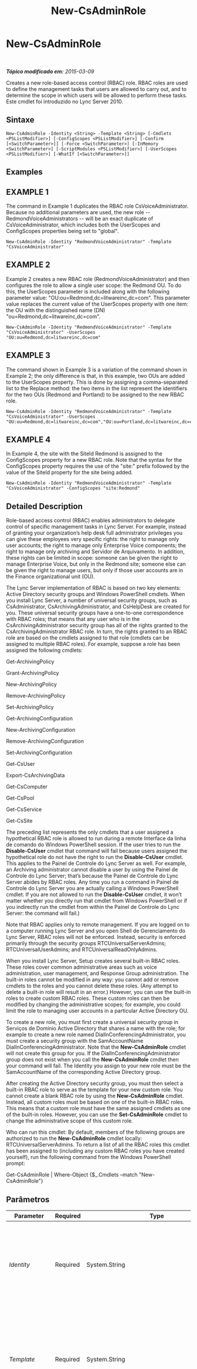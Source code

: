 ﻿---
title: New-CsAdminRole
TOCTitle: New-CsAdminRole
ms:assetid: 1e46c02e-0937-4e3b-b02e-e7507189f6aa
ms:mtpsurl: https://technet.microsoft.com/pt-br/library/Gg398271(v=OCS.15)
ms:contentKeyID: 49306074
ms.date: 05/19/2016
mtps_version: v=OCS.15
ms.translationtype: HT
---

# New-CsAdminRole

 

_**Tópico modificado em:** 2015-03-09_

Creates a new role-based access control (RBAC) role. RBAC roles are used to define the management tasks that users are allowed to carry out, and to determine the scope in which users will be allowed to perform these tasks. Este cmdlet foi introduzido no Lync Server 2010.

## Sintaxe

    New-CsAdminRole -Identity <String> -Template <String> [-Cmdlets <PSListModifier>] [-ConfigScopes <PSListModifier>] [-Confirm [<SwitchParameter>]] [-Force <SwitchParameter>] [-InMemory <SwitchParameter>] [-ScriptModules <PSListModifier>] [-UserScopes <PSListModifier>] [-WhatIf [<SwitchParameter>]]

## Examples

## EXAMPLE 1

The command in Example 1 duplicates the RBAC role CsVoiceAdministrator. Because no additional parameters are used, the new role -- RedmondVoiceAdministrators -- will be an exact duplicate of CsVoiceAdministrator, which includes both the UserScopes and ConfigScopes properties being set to "global".

    New-CsAdminRole -Identity "RedmondVoiceAdministrator" -Template "CsVoiceAdministrator"

## EXAMPLE 2

Example 2 creates a new RBAC role (RedmondVoiceAdministrator) and then configures the role to allow a single user scope: the Redmond OU. To do this, the UserScopes parameter is included along with the following parameter value: "OU:ou=Redmond,dc=litwareinc,dc=com". This parameter value replaces the current value of the UserScopes property with one item: the OU with the distinguished name (DN) "ou=Redmond,dc=litwareinc,dc=com".

    New-CsAdminRole -Identity "RedmondVoiceAdministrator" -Template "CsVoiceAdministrator" -UserScopes "OU:ou=Redmond,dc=litwareinc,dc=com"

## EXAMPLE 3

The command shown in Example 3 is a variation of the command shown in Example 2; the only difference is that, in this example, two OUs are added to the UserScopes property. This is done by assigning a comma-separated list to the Replace method: the two items in the list represent the identifiers for the two OUs (Redmond and Portland) to be assigned to the new RBAC role.

    New-CsAdminRole -Identity "RedmondVoiceAdministrator" -Template "CsVoiceAdministrator" -UserScopes "OU:ou=Redmond,dc=litwareinc,dc=com","OU:ou=Portland,dc=litwareinc,dc=com"

## EXAMPLE 4

In Example 4, the site with the SiteId Redmond is assigned to the ConfigScopes property for a new RBAC role. Note that the syntax for the ConfigScopes property requires the use of the "site:" prefix followed by the value of the SiteId property for the site being added.

    New-CsAdminRole -Identity "RedmondVoiceAdministrator" -Template "CsVoiceAdministrator" -ConfigScopes "site:Redmond"

## Detailed Description

Role-based access control (RBAC) enables administrators to delegate control of specific management tasks in Lync Server. For example, instead of granting your organization’s help desk full administrator privileges you can give these employees very specific rights: the right to manage only user accounts; the right to manage only Enterprise Voice components; the right to manage only archiving and Servidor de Arquivamento. In addition, these rights can be limited in scope: someone can be given the right to manage Enterprise Voice, but only in the Redmond site; someone else can be given the right to manage users, but only if those user accounts are in the Finance organizational unit (OU).

The Lync Server implementation of RBAC is based on two key elements: Active Directory security groups and Windows PowerShell cmdlets. When you install Lync Server, a number of universal security groups, such as CsAdministrator, CsArchivingAdministrator, and CsHelpDesk are created for you. These universal security groups have a one-to-one correspondence with RBAC roles; that means that any user who is in the CsArchivingAdministrator security group has all of the rights granted to the CsArchivingAdministrator RBAC role. In turn, the rights granted to an RBAC role are based on the cmdlets assigned to that role (cmdlets can be assigned to multiple RBAC roles). For example, suppose a role has been assigned the following cmdlets:

Get-ArchivingPolicy

Grant-ArchivingPolicy

New-ArchivingPolicy

Remove-ArchivingPolicy

Set-ArchivingPolicy

Get-ArchivingConfiguration

New-ArchivingConfiguration

Remove-ArchivingConfiguration

Set-ArchivingConfiguration

Get-CsUser

Export-CsArchivingData

Get-CsComputer

Get-CsPool

Get-CsService

Get-CsSite

The preceding list represents the only cmdlets that a user assigned a hypothetical RBAC role is allowed to run during a remote Interface da linha de comando do Windows PowerShell session. If the user tries to run the **Disable-CsUser** cmdlet that command will fail because users assigned the hypothetical role do not have the right to run the **Disable-CsUser** cmdlet. This applies to the Painel de Controle do Lync Server as well. For example, an Archiving administrator cannot disable a user by using the Painel de Controle do Lync Server; that’s because the Painel de Controle do Lync Server abides by RBAC roles. Any time you run a command in Painel de Controle do Lync Server you are actually calling a Windows PowerShell cmdlet. If you are not allowed to run the **Disable-CsUser** cmdlet, it won’t matter whether you directly run that cmdlet from Windows PowerShell or if you indirectly run the cmdlet from within the Painel de Controle do Lync Server: the command will fail.)

Note that RBAC applies only to remote management. If you are logged on to a computer running Lync Server and you open Shell de Gerenciamento do Lync Server, RBAC roles will not be enforced. Instead, security is enforced primarily through the security groups RTCUniversalServerAdmins; RTCUniversalUserAdmins; and RTCUniversalReadOnlyAdmins.

When you install Lync Server, Setup creates several built-in RBAC roles. These roles cover common administrative areas such as voice administration, user management, and Response Group administration. The built-in roles cannot be modified in any way: you cannot add or remove cmdlets to the roles and you cannot delete these roles. (Any attempt to delete a built-in role will result in an error.) However, you can use the built-in roles to create custom RBAC roles. These custom roles can then be modified by changing the administrative scopes; for example, you could limit the role to managing user accounts in a particular Active Directory OU.

To create a new role, you must first create a universal security group in Serviços de Domínio Active Directory that shares a name with the role; for example to create a new role named DialInConferencingAdministrator, you must create a security group with the SamAccountName DialInConferencingAdministrator. Note that the **New-CsAdminRole** cmdlet will not create this group for you. If the DialInConferencingAdministrator group does not exist when you call the **New-CsAdminRole** cmdlet then your command will fail. The Identity you assign to your new role must be the SamAccountName of the corresponding Active Directory group.

After creating the Active Directory security group, you must then select a built-in RBAC role to serve as the template for your new custom role. You cannot create a blank RBAC role by using the **New-CsAdminRole** cmdlet. Instead, all custom roles must be based on one of the built-in RBAC roles. This means that a custom role must have the same assigned cmdlets as one of the built-in roles. However, you can use the **Set-CsAdminRole** cmdlet to change the administrative scope of this custom role.

Who can run this cmdlet: By default, members of the following groups are authorized to run the **New-CsAdminRole** cmdlet locally: RTCUniversalServerAdmins. To return a list of all the RBAC roles this cmdlet has been assigned to (including any custom RBAC roles you have created yourself), run the following command from the Windows PowerShell prompt:

Get-CsAdminRole | Where-Object {$\_.Cmdlets –match "New-CsAdminRole"}

## Parâmetros


<table>
<colgroup>
<col style="width: 25%" />
<col style="width: 25%" />
<col style="width: 25%" />
<col style="width: 25%" />
</colgroup>
<thead>
<tr class="header">
<th>Parameter</th>
<th>Required</th>
<th>Type</th>
<th>Description</th>
</tr>
</thead>
<tbody>
<tr class="odd">
<td><p><em>Identity</em></p></td>
<td><p>Required</p></td>
<td><p>System.String</p></td>
<td><p>Unique identifier for the RBAC role to be created. The Identity for an RBAC role must be the same as the SamAccountName for the Active Directory universal security group associated with that role. For example, the help desk role has an Identity equal to CsHelpDesk; CsHelpDesk is also the SamAccountName of the Active Directory security group associated with that role.</p></td>
</tr>
<tr class="even">
<td><p><em>Template</em></p></td>
<td><p>Required</p></td>
<td><p>System.String</p></td>
<td><p>Name of the built-in RBAC role that will serve as a template for the custom RBAC role being created. All new RBAC roles must be based on an existing role; it is not possible to create a blank RBAC role (that is, a role with no cmdlets assigned to it or without values assigned to either the ConfigScopes or UserScopes properties). However, after the custom role has been created, you can then use the <strong>Set-CsAdminRole</strong> cmdlet to modify the properties of the new role.</p></td>
</tr>
<tr class="odd">
<td><p><em>Cmdlets</em></p></td>
<td><p>Optional</p></td>
<td><p>System.Management.Automation.PSListModifier</p></td>
<td><p>Enables you to specify the cmdlets that will be available to users who hold the new RBAC role. For example, to create a new role that provides access only to one cmdlet (the <strong>Export-CsArchivingData</strong> cmdlet) use syntax like this:</p>
<p>-Cmdlets &quot;Export-CsArchivingData&quot;</p>
<p>To allow access to multiple cmdlets, separate the cmdlet names using commas:</p>
<p>-Cmdlets &quot;Export-CsArchivingData&quot;,&quot;Invoke-CsArchivingDatabasePurge&quot;</p></td>
</tr>
<tr class="even">
<td><p><em>ConfigScopes</em></p></td>
<td><p>Optional</p></td>
<td><p>System.Management.Automation.PSListModifier</p></td>
<td><p>Used to limit the scope of the cmdlet to configuration settings within the specified site. To limit the cmdlet scope to a single site, use syntax similar to this: -ConfigScopes site:Redmond. Multiple sites can be specified by using a comma-separated list: -ConfigScopes &quot;site:Redmond, &quot;site:Dublin&quot;. You can also set the ConfigScopes property to &quot;global&quot;.</p>
<p>When assigning a value to the ConfigScopes parameter you must use the &quot;site:&quot; prefix followed by the value of the site’s SiteId property; note that the SiteID is not necessarily the same value as the site’s Identity or the site’s DisplayName. To determine the SiteId for a given site you can use a command similar to this:</p>
<p>Get-CsSite &quot;Redmond&quot; | Select-Object SiteId</p>
<p>You must specify a value for either (or both) the ConfigScopes and UserScopes properties.</p></td>
</tr>
<tr class="odd">
<td><p><em>Confirm</em></p></td>
<td><p>Optional</p></td>
<td><p>System.Management.Automation.SwitchParameter</p></td>
<td><p>Solicita confirmação antes da execução do comando.</p></td>
</tr>
<tr class="even">
<td><p><em>Force</em></p></td>
<td><p>Optional</p></td>
<td><p>System.Management.Automation.SwitchParameter</p></td>
<td><p>Suppresses the display of any non-fatal error message that might occur when running the command.</p></td>
</tr>
<tr class="odd">
<td><p><em>InMemory</em></p></td>
<td><p>Optional</p></td>
<td><p>System.Management.Automation.SwitchParameter</p></td>
<td><p>Cria uma referência de objeto, sem na verdade executar o objeto como uma alteração permanente. Se a saída deste cmdlet for atribuída, chamando-o com este parâmetro a uma variável, você poderá realizar alterações às propriedades da referência do objeto e executar estas alterações, chamando-se o cmdlet coincidente Set- deste cmdlet.</p></td>
</tr>
<tr class="even">
<td><p><em>ScriptModules</em></p></td>
<td><p>Optional</p></td>
<td><p>System.Management.Automation.PSListModifier</p></td>
<td><p>Enables you to specify a function within a Windows PowerShell script that will then be available to users who hold the new RBAC role. For example, this syntax provides access to a function named Reset in a script named UpdateDatabase.ps1 :</p>
<p>-ScriptModules &quot;UpdateDatabase.ps1:Reset&quot;</p></td>
</tr>
<tr class="odd">
<td><p><em>UserScopes</em></p></td>
<td><p>Optional</p></td>
<td><p>System.Management.Automation.PSListModifier</p></td>
<td><p>Used to limit the scope of the cmdlet to user management activities within the specified organizational unit. To limit the cmdlet scope to a single organizational unit, use syntax similar to this: -UserScopes &quot;OU:ou=Redmond,dc=litwareinc,dc=com&quot;. Multiple OUs can be specified by using a comma-separated list: -UserScopes &quot;OU:ou=Redmond,dc=litwareinc,dc=com&quot;, &quot;OU:ou=Dublin,dc=litwareinc,dc=com&quot;. To add new scopes (or remove existing scopes) from a role, use the Windows PowerShell list modifiers syntax. For details, see the Examples section of this Help topic.</p>
<p>You must specify a value for either (or both) the ConfigScopes and UserScopes properties.</p></td>
</tr>
<tr class="even">
<td><p><em>WhatIf</em></p></td>
<td><p>Optional</p></td>
<td><p>System.Management.Automation.SwitchParameter</p></td>
<td><p>Descreve o que aconteceria se o comando fosse executado sem ser executado de fato.</p></td>
</tr>
</tbody>
</table>


## Input Types

None.

## Return Types

The **New-CsAdminRole** cmdlet creates new instances of the Microsoft.Rtc.Management.WritableConfig.Settings.Roles.Role object.

